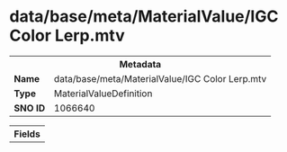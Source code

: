 <h1>data/base/meta/MaterialValue/IGC Color Lerp.mtv</h1><table><tr><th colspan="100%">Metadata</th></tr><tr><td><b>Name</b></td><td>data/base/meta/MaterialValue/IGC Color Lerp.mtv</td></tr><tr><td><b>Type</b></td><td>MaterialValueDefinition</td></tr><tr><td><b>SNO ID</b></td><td>1066640</td></tr></table>

<table><tr><th colspan="100%">Fields</th></tr></table>

